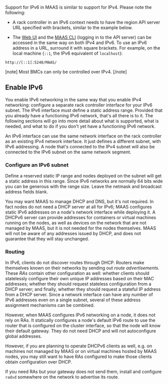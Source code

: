 Support for IPv6 in MAAS is similar to support for IPv4. Please note the following:

-   A rack controller in an IPv6 context needs to have the region API server URL specified with brackets, similar to the example below.

-   The [Web UI](installconfig-webui.md) and the [MAAS CLI](manage-cli.md) (logging in to the API server) can be accessed in the same way on both IPv4 and IPv6. To use an IPv6 address in a URL, surround it with square brackets. For example, on the local machine (`::1`, the IPv6 equivalent of `localhost`):

<!-- -->

``` nohighlight
http://[::1]:5240/MAAS/
```

[note] Most BMCs can only be controlled over IPv4. [/note]

## Enable IPv6

You enable IPv6 networking in the same way that you enable IPv4 networking: configure a separate rack controller interface for your IPv6 subnet. The IPv6 interface must define a static address range. Provided that you already have a functioning IPv6 network, that's all there is to it. The following sections will go into more detail about what is supported, what is needed, and what to do if you don't yet have a functioning IPv6 network.

An IPv6 interface can use the same network interface on the rack controller as an existing IPv4 network interface. It just defines a different subnet, with IPv6 addressing. A node that's connected to the IPv4 subnet will also be connected to the IPv6 subnet on the same network segment.

### Configure an IPv6 subnet

Define a reserved static IP range and nodes deployed on the subnet will get a static address in this range. Since IPv6 networks are normally 64 bits wide you can be generous with the range size. Leave the netmask and broadcast address fields blank.

You may want MAAS to manage DHCP and DNS, but it's not required. In fact nodes do not need a DHCP server at all for IPv6; MAAS configures static IPv6 addresses on a node's network interface while deploying it. A DHCPv6 server can provide addresses for containers or virtual machines running on the nodes, as well as devices on the network that are not managed by MAAS, but it is not needed for the nodes themselves. MAAS will not be aware of any addresses issued by DHCP, and does not guarantee that they will stay unchanged.

### Routing

In IPv6, clients do not discover routes through DHCP. Routers make themselves known on their networks by sending out *route advertisements*. These *RAs* contain other configuration as well: whether clients should statelessly configure their own unique IP addresses based on their MAC addresses; whether they should request stateless configuration from a DHCP server; and finally, whether they should request a stateful IP address from a DHCP server. Since a network interface can have any number of IPv6 addresses even on a single subnet, several of these address assignment mechanisms can be combined.

However, when MAAS configures IPv6 networking on a node, it does not rely on RAs. It statically configures a node's default IPv6 route to use the router that is configured on the cluster interface, so that the node will know their default gateway. They do not need DHCP and will not autoconfigure global addresses.

However, if you are planning to operate DHCPv6 clients as well, e.g. on machines not managed by MAAS or on virtual machines hosted by MAAS nodes, you may still want to have RAs configured to make those clients obtain configuration over DHCP.

If you need RAs but your gateway does not send them, install and configure `radvd` somewhere on the network to advertise its route.

<!-- LEAVE THIS OUT FOR NOW
### Other installers and operating systems

Static IPv6 addresses are currently only configured on Ubuntu, when installed
using the "fast" installer. Other operating systems, or Ubuntu with the
classic Debian installer, will not have their IPv6 addresses configured. The
same applies when a user manually installs an operating system on a node, or
overwrites its networking configuration: the node will no longer have its
static IPv6 address configured, even if MAAS has allocated it to the node.

However, as long as the address remains allocated to the node, you may still
configure its operating system to use that address. The node can then use that
address as if it had been configured by MAAS.
-->
<!-- LEAVE THIS OUT FOR NOW. I DO NOT SEE THIS OPTION IN THE WEB UI ANYWAY.
## Disable IPv4

For advanced users, there is an experimental capability to deploy nodes with
pure IPv6, with IPv4 networking disabled. To enable this on a node, check the
"Disable IPv4 when deployed" box on the node's Edit page. The process of
managing and deploying the node will still largely work through IPv4, but once
deployed, the node will have IPv6 networking only.

In practice nodes may not be functional without IPv4 networking. A few things
are known to be needed in any case:
-->
<!-- LINKS -->

